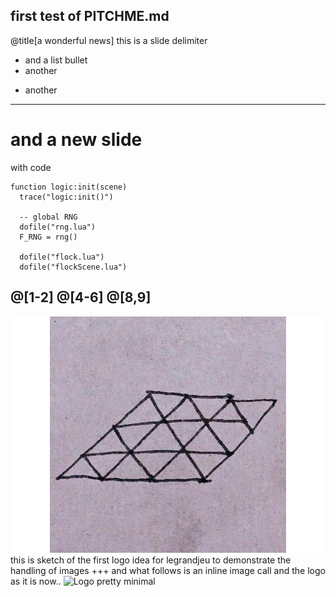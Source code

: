 first test of PITCHME.md
---
@title[a wonderful news]
this is a slide delimiter
- and a list bullet
- another

* another
---
# and a new slide
with code
```
function logic:init(scene)
  trace("logic:init()")

  -- global RNG
  dofile("rng.lua")
  F_RNG = rng()

  dofile("flock.lua")
  dofile("flockScene.lua")

```
@[1-2]
@[4-6]
@[8,9]
---
![Logo](pres-assets/logo.jpg)
this is sketch of the first logo idea for legrandjeu
to demonstrate the handling of images
+++
and what follows is an inline image call
and the logo as it is now..
![Logo](http://legrandjeu.net/wp-content/uploads/2017/06/cropped-loghino-sito-le-grand-jeu-10-2.png)
pretty minimal
